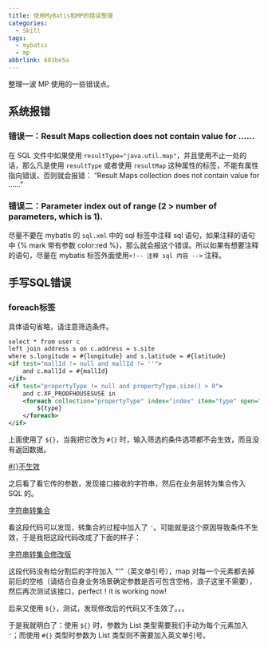 ```yaml
---
title: 使用MyBatis和MP的错误整理
categories:
  - Skill
tags:
  - mybatis
  - mp
abbrlink: 681be5a
---
```


整理一波 MP 使用的一些错误点。

<!-- more -->

## 系统报错

### 错误一：Result Maps collection does not contain value for ……

在 SQL 文件中如果使用 `resultType="java.util.map"`，并且使用不止一处的话，那么凡是使用 `resultType` 或者使用 `resultMap` 这种属性的标签，不能有属性指向错误，否则就会报错： “Result Maps collection does not contain value for ……”

### 错误二：Parameter index out of range (2 > number of parameters, which is 1).

尽量不要在 mybatis 的 `sql.xml` 中的 sql 标签中注释 sql 语句，如果注释的语句中 {% mark 带有参数 color:red %}，那么就会报这个错误。所以如果有想要注释的语句，尽量在 mybatis 标签外面使用`<!-- 注释 sql 内容 -->` 注释。

## 手写SQL错误

### foreach标签

具体语句省略，请注意筛选条件。

```xml
select * from user c
left join address s on c.address = s.site
where s.longitude = #{longitude} and s.latitude = #{latitude}
<if test="mallId != null and mallId != ''">
    and c.mallId = #{mallId}
</if>
<if test="propertyType != null and propertyType.size() > 0">
    and c.XF_PROOFHOUSESUSE in
    <foreach collection="propertyType" index="index" item="type" open="(" separator="," close=")">
        ${type}
    </foreach>
</if>
```

上面使用了 `${}`，当我把它改为 `#{}` 时，输入筛选的条件选项都不会生效，而且没有返回数据。

[#{}不生效](./../../../../pictures/${}.png)

之后看了看它传的参数，发现接口接收的字符串，然后在业务层转为集合传入 SQL 的。

[字符串转集合](./../../../../pictures/Snipaste_2022-11-18_17-26-59.png)

看这段代码可以发现，转集合的过程中加入了 `'`。可能就是这个原因导致条件不生效，于是我把这段代码改成了下面的样子：

[字符串转集合修改版](./../../../../pictures/Snipaste_2022-11-18_15-28-54.png)

这段代码没有给分割后的字符加入 “'”（英文单引号），map 对每一个元素都去掉前后的空格（请结合自身业务场景确定参数是否可包含空格，浪子这里不需要），然后再次测试该接口，perfect！it is working now!

后来又使用 `${}`，测试，发现修改后的代码又不生效了。。。

于是我就明白了：使用 `${}` 时，参数为 List 类型需要我们手动为每个元素加入 `'`；而使用 `#{}` 类型时参数为 List 类型则不需要加入英文单引号。
